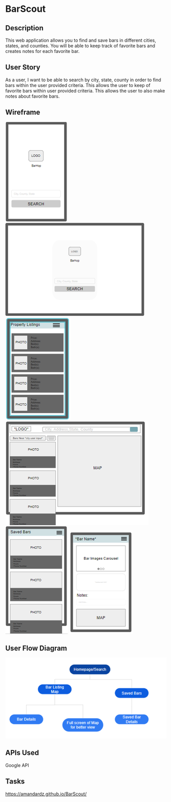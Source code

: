 # BarScout

## Description
This web application allows you to find and save bars in different cities, states, and counties. You will be able to keep track of favorite bars and creates notes for each favorite bar. 

## User Story
As a user, I want to be able to search by city, state, county in order to find bars within the user provided criteria.
This allows the user to keep of favorite bars within user provided criteria. 
This allows the user to also make notes about favorite bars. 

## Wireframe
<img src='docs\assets\images\mobile-homepage.PNG' alt='Mobile Homepage Wireframe'>
<img src='docs\assets\images\web-homepage.PNG' alt='Desktop Homepage Wireframe'>
<img src='docs\assets\images\mobile-wireframe.PNG' alt='Mobile Wireframe'>
<img src='docs\assets\images\web-bar-listings.PNG' alt='Desktop Bar Listings Wireframe'>
<img src='docs\assets\images\saved-bars-page.PNG' alt='Saved Bars Wireframe'>
<img src='docs\assets\images\saved-bars-notes.PNG' alt='Saved Notes Wireframe'>

## User Flow Diagram
<img src='docs\assets\images\user-flow-diagram.PNG' alt='User Flow Diagram'>

## APIs Used
Google API

## Tasks
https://amandardz.github.io/BarScout/

